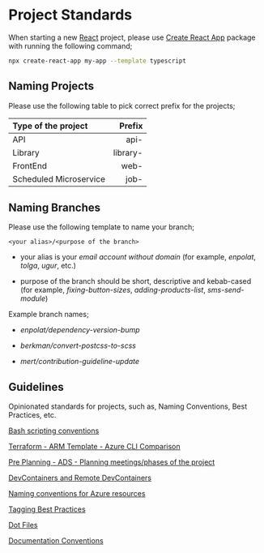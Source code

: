 # Project Standards

When starting a new [React](https://reactjs.org/) project, please use [Create React App](https://create-react-app.dev/) package with running the following command;

```bash
npx create-react-app my-app --template typescript
```

## Naming Projects

Please use the following table to pick correct prefix for the projects;

| Type of the project | Prefix |
| :------------ | -----------: |
| API | api- |
| Library | library- |
| FrontEnd | web- |
| Scheduled Microservice | job- |

## Naming Branches

Please use the following template to name your branch;

`<your alias>/<purpose of the branch>`

* your alias is your _email account without domain_ (for example, _enpolat_, _tolga_, _ugur_, etc.)

* purpose of the branch should be short, descriptive and kebab-cased (for example, _fixing-button-sizes_, _adding-products-list_, _sms-send-module_)

Example branch names;

* _enpolat/dependency-version-bump_

* _berkman/convert-postcss-to-scss_

* _mert/contribution-guideline-update_

## Guidelines

Opinionated standards for projects, such as, Naming Conventions, Best Practices, etc.

[Bash scripting conventions](./Bash-Scripting-Conventions.md)

[Terraform - ARM Template - Azure CLI Comparison](./Terraform-ARMTemplate-AzureCLI-Comparison.md)

[Pre Planning - ADS - Planning meetings/phases of the project](./PrePlanning-ADS-Planning.md)

[DevContainers and Remote DevContainers](./DevContainers.md)

[Naming conventions for Azure resources](./Naming-Conventions-Azure-Resources.md)

[Tagging Best Practices](./Tagging-Best-Practices.md)

[Dot Files](https://github.com/polatengin/dotfiles)

[Documentation Conventions](./Documentation-Conventions.md)
